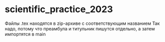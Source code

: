 # scientific_practice_2023
Файлы .tex находятся в zip-архиве с соответствующим названием
Так надо, потому что преамбула и титульник пишутся отдельно, а затем импортятся в main 
